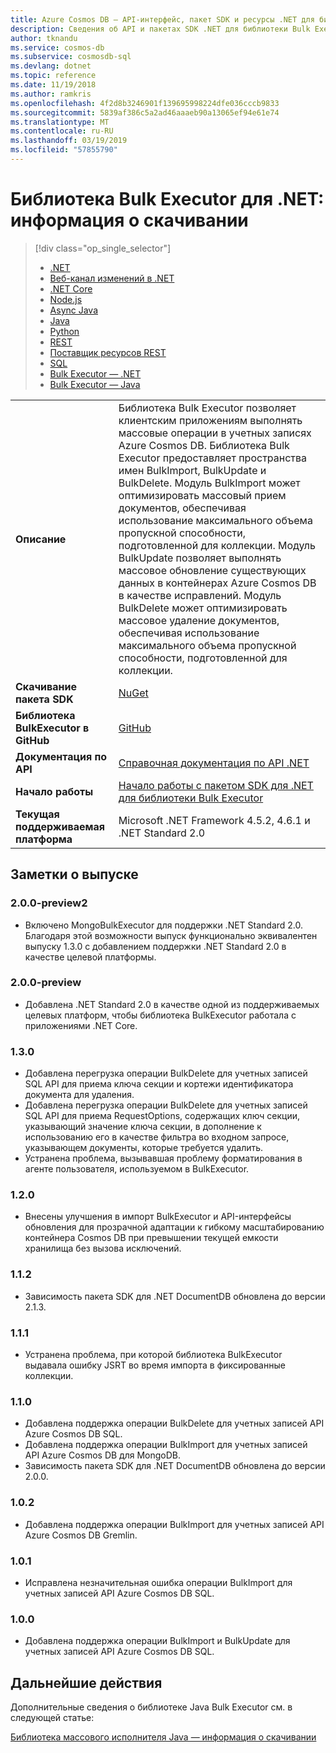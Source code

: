 ```yaml
---
title: Azure Cosmos DB — API-интерфейс, пакет SDK и ресурсы .NET для библиотеки Bulk Executor
description: Сведения об API и пакетах SDK .NET для библиотеки Bulk Executor, в том числе даты выхода, даты снятия с учета и изменения, внесенные в каждую версию пакета SDK .NET для Bulk Executor в Azure Cosmos DB.
author: tknandu
ms.service: cosmos-db
ms.subservice: cosmosdb-sql
ms.devlang: dotnet
ms.topic: reference
ms.date: 11/19/2018
ms.author: ramkris
ms.openlocfilehash: 4f2d8b3246901f139695998224dfe036cccb9833
ms.sourcegitcommit: 5839af386c5a2ad46aaaeb90a13065ef94e61e74
ms.translationtype: MT
ms.contentlocale: ru-RU
ms.lasthandoff: 03/19/2019
ms.locfileid: "57855790"
---
```

# <a name="net-bulk-executor-library-download-information"></a>Библиотека Bulk Executor для .NET: информация о скачивании 

> [!div class="op_single_selector"]
> * [.NET](sql-api-sdk-dotnet.md)
> * [Веб-канал изменений в .NET](sql-api-sdk-dotnet-changefeed.md)
> * [.NET Core](sql-api-sdk-dotnet-core.md)
> * [Node.js](sql-api-sdk-node.md)
> * [Async Java](sql-api-sdk-async-java.md)
> * [Java](sql-api-sdk-java.md)
> * [Python](sql-api-sdk-python.md)
> * [REST](https://docs.microsoft.com/rest/api/cosmos-db/)
> * [Поставщик ресурсов REST](https://docs.microsoft.com/rest/api/cosmos-db-resource-provider/)
> * [SQL](sql-api-query-reference.md)
> * [Bulk Executor — .NET](sql-api-sdk-bulk-executor-dot-net.md)
> * [Bulk Executor — Java](sql-api-sdk-bulk-executor-java.md)

| |  |
|---|---|
| **Описание**| Библиотека Bulk Executor позволяет клиентским приложениям выполнять массовые операции в учетных записях Azure Cosmos DB. Библиотека Bulk Executor предоставляет пространства имен BulkImport, BulkUpdate и BulkDelete. Модуль BulkImport может оптимизировать массовый прием документов, обеспечивая использование максимального объема пропускной способности, подготовленной для коллекции. Модуль BulkUpdate позволяет выполнять массовое обновление существующих данных в контейнерах Azure Cosmos DB в качестве исправлений. Модуль BulkDelete может оптимизировать массовое удаление документов, обеспечивая использование максимального объема пропускной способности, подготовленной для коллекции.|
|**Скачивание пакета SDK**| [NuGet](https://www.nuget.org/packages/Microsoft.Azure.CosmosDB.BulkExecutor/) |
| **Библиотека BulkExecutor в GitHub**| [GitHub](https://github.com/Azure/azure-cosmosdb-bulkexecutor-dotnet-getting-started)|
|**Документация по API**|[Справочная документация по API .NET](https://docs.microsoft.com/dotnet/api/microsoft.azure.cosmosdb.bulkexecutor?view=azure-dotnet)|
|**Начало работы**|[Начало работы с пакетом SDK для .NET для библиотеки Bulk Executor](bulk-executor-dot-net.md)|
| **Текущая поддерживаемая платформа**| Microsoft .NET Framework 4.5.2, 4.6.1 и .NET Standard 2.0 |

## <a name="release-notes"></a>Заметки о выпуске

### <a name="a-name200-preview2200-preview2"></a><a name="2.0.0-preview2"/>2.0.0-preview2

* Включено MongoBulkExecutor для поддержки .NET Standard 2.0. Благодаря этой возможности выпуск функционально эквивалентен выпуску 1.3.0 с добавлением поддержки .NET Standard 2.0 в качестве целевой платформы.

### <a name="a-name200-preview200-preview"></a><a name="2.0.0-preview"/>2.0.0-preview

* Добавлена .NET Standard 2.0 в качестве одной из поддерживаемых целевых платформ, чтобы библиотека BulkExecutor работала с приложениями .NET Core.

### <a name="a-name130130"></a><a name="1.3.0"/>1.3.0

* Добавлена перегрузка операции BulkDelete для учетных записей SQL API для приема ключа секции и кортежи идентификатора документа для удаления.
* Добавлена перегрузка операции BulkDelete для учетных записей SQL API для приема RequestOptions, содержащих ключ секции, указывающий значение ключа секции, в дополнение к использованию его в качестве фильтра во входном запросе, указывающем документы, которые требуется удалить.
* Устранена проблема, вызывавшая проблему форматирования в агенте пользователя, используемом в BulkExecutor.

### <a name="a-name120120"></a><a name="1.2.0"/>1.2.0

* Внесены улучшения в импорт BulkExecutor и API-интерфейсы обновления для прозрачной адаптации к гибкому масштабированию контейнера Cosmos DB при превышении текущей емкости хранилища без вызова исключений.

### <a name="a-name112112"></a><a name="1.1.2"/>1.1.2

* Зависимость пакета SDK для .NET DocumentDB обновлена до версии 2.1.3.

### <a name="a-name111111"></a><a name="1.1.1"/>1.1.1

* Устранена проблема, при которой библиотека BulkExecutor выдавала ошибку JSRT во время импорта в фиксированные коллекции.

### <a name="a-name110110"></a><a name="1.1.0"/>1.1.0

* Добавлена поддержка операции BulkDelete для учетных записей API Azure Cosmos DB SQL.
* Добавлена поддержка операции BulkImport для учетных записей API Azure Cosmos DB для MongoDB.
* Зависимость пакета SDK для .NET DocumentDB обновлена до версии 2.0.0. 

### <a name="a-name102102"></a><a name="1.0.2"/>1.0.2

* Добавлена поддержка операции BulkImport для учетных записей API Azure Cosmos DB Gremlin.

### <a name="a-name101101"></a><a name="1.0.1"/>1.0.1

* Исправлена незначительная ошибка операции BulkImport для учетных записей API Azure Cosmos DB SQL.

### <a name="a-name100100"></a><a name="1.0.0"/>1.0.0

* Добавлена поддержка операции BulkImport и BulkUpdate для учетных записей API Azure Cosmos DB SQL.

## <a name="next-steps"></a>Дальнейшие действия

Дополнительные сведения о библиотеке Java Bulk Executor см. в следующей статье:

[Библиотека массового исполнителя Java — информация о скачивании](sql-api-sdk-bulk-executor-java.md)
